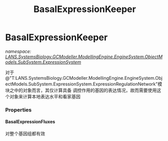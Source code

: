 ﻿---
title: BasalExpressionKeeper
---

# BasalExpressionKeeper
_namespace: [LANS.SystemsBiology.GCModeller.ModellingEngine.EngineSystem.ObjectModels.SubSystem.ExpressionSystem](N-LANS.SystemsBiology.GCModeller.ModellingEngine.EngineSystem.ObjectModels.SubSystem.ExpressionSystem.html)_

对于@"T:LANS.SystemsBiology.GCModeller.ModellingEngine.EngineSystem.ObjectModels.SubSystem.ExpressionSystem.ExpressionRegulationNetwork"模块之中的对象而言，其仅计算具备
 调控作用的基因的表达情况，故而需要使用这个对象来计算本地表达水平和看家基因



### Properties

#### BasalExpressionFluxes
对整个基因组都有效

